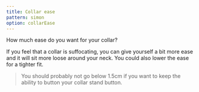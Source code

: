 ```yaml
---
title: Collar ease
pattern: simon
option: collarEase
---
```


How much ease do you want for your collar?

If you feel that a collar is suffocating, you can give yourself a bit more ease and it will sit more loose around your neck. You could also lower the ease for a tighter fit.

> You should probably not go below 1.5cm if you want to keep the ability to button your collar stand button.
